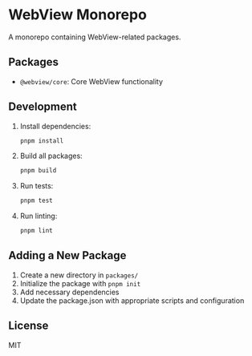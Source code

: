 # WebView Monorepo

A monorepo containing WebView-related packages.

## Packages

- `@webview/core`: Core WebView functionality

## Development

1. Install dependencies:
   ```bash
   pnpm install
   ```

2. Build all packages:
   ```bash
   pnpm build
   ```

3. Run tests:
   ```bash
   pnpm test
   ```

4. Run linting:
   ```bash
   pnpm lint
   ```

## Adding a New Package

1. Create a new directory in `packages/`
2. Initialize the package with `pnpm init`
3. Add necessary dependencies
4. Update the package.json with appropriate scripts and configuration

## License

MIT 
